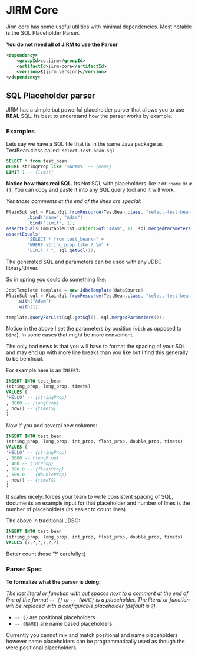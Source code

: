 JIRM Core
=========

Jirm core has some useful utilities with minimal dependencies.
Most notable is the SQL Placeholder Parser.

**You do not need all of JIRM to use the Parser**

```xml
<dependency>
    <groupId>co.jirm</groupId>
    <artifactId>jirm-core</artifactId>
    <version>${jirm.version}</version>
</dependency>
```

SQL Placeholder parser
----------------------

JIRM has a simple but powerful placeholder parser that allows you to use **REAL** SQL.
Its best to understand how the parser works by example.

### Examples

Lets say we have a SQL file that its in the same Java package as TestBean.class called: `select-test-bean.sql`

```sql
SELECT * from test_bean
WHERE stringProp like '%Adam%' -- {name}
LIMIT 1 -- {limit}
```

**Notice how thats real SQL.** Its Not SQL with placeholders like `?` or `:name` or `#{}`.
You can copy and paste it into any SQL query tool and it will work.

*Yes those comments at the end of the lines are special*:

```java
PlainSql sql = PlainSql.fromResource(TestBean.class, "select-test-bean.sql")
		.bind("name", "Adam")
		.bind("limit", 1);
assertEquals(ImmutableList.<Object>of("Adam", 1), sql.mergedParameters());
assertEquals(
		"SELECT * from test_bean\n" + 
		"WHERE string_prop like ? \n" + 
		"LIMIT ? ", sql.getSql());
```

The generated SQL and parameters can be used with any JDBC library/driver.

So in spring you could do something like:

```java
JdbcTemplate template = new JdbcTemplate(dataSource)
PlainSql sql = PlainSql.fromResource(TestBean.class, "select-test-bean.sql")
    .with("Adam")
    .with(1);

template.queryForList(sql.getSql(), sql.mergedParameters());
```

Notice in the above I set the parameters by position (`with` as opposed to `bind`). 
In some cases that might be more convenient.

The only bad news is that you will have to format the spacing of your SQL and may end 
up with more line breaks than you like but I find this generally to be benificial.

For example here is an `INSERT`:

```sql
INSERT INTO test_bean 
(string_prop, long_prop, timets)
VALUES (
'HELLO' -- {stringProp}
, 3000 -- {longProp}
, now() -- {timeTS}
)
```

Now if you add several new columns:

```sql
INSERT INTO test_bean 
(string_prop, long_prop, int_prop, float_prop, double_prop, timets)
VALUES (
'HELLO' -- {stringProp}
, 3000 -- {longProp}
, 400 -- {intProp}
, 500.0 -- {floatProp}
, 500.0 -- {doubleProp}
, now() -- {timeTS}
)
```

It scales nicely: forces your team to write consistent spacing of SQL, 
documents an example input for that placeholder and
number of lines is the number of placeholders (its easier to count lines).

The above in traditional JDBC:

```sql
INSERT INTO test_bean 
(string_prop, long_prop, int_prop, float_prop, double_prop, timets)
VALUES (?,?,?,?,?,?)
```

Better count those '?' carefully :)


### Parser Spec

**To formalize what the parser is doing:**

*The last literal or function with out spaces next to a comment 
at the end of line of the format `-- {}` 
or `-- {NAME}` is a placeholder. 
The literal or function will be replaced with a configurable placeholder (default is `?`).*

 * `-- {}` are positional placeholders
 * `-- {NAME}` are name based placeholders.

Currently you cannot mix and match positional and name placeholders however name 
placeholders can be programmatically used as though the were positional placeholders.



